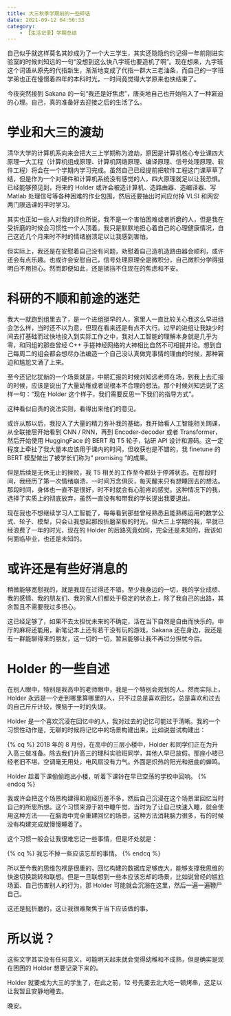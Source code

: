 ```yaml
---
title: 大三秋季学期前的一些碎话
date: 2021-09-12 04:56:33
category:
    - 【生活记录】学期总结
---
```


自己似乎就这样莫名其妙成为了一个大三学生，其实还隐隐约约记得一年前刚进实验室的时候刘知远的一句“没想到这么快八字班也要造机了啊”。现在想来，九字班这个词语从原先的代指新生，渐渐地变成了代指一群大三老油条，而自己的一字班学弟也正在憧憬着四年的本科时光，一时间竟觉得大学原来也快结束了。

今夜突然接到 Sakana 的一句“我还是好焦虑”，唐突地自己也开始陷入了一种窘迫的心理。自己，真的准备好去迎接之后的生活了么。

<!-- more -->

# 学业和大三的渡劫

清华大学的计算机系向来会把大三上学期称为渡劫，原因是计算机核心专业课四大原理一大工程（计算机组成原理、计算机网络原理、编译原理、信号处理原理、软件工程）将会在一个学期内学习完成。虽然自己已经提前把软件工程这门课草草了结，但是作为一个对硬件和计算机系统没有感觉的人，四大原理就足以让我恐惧。已经能够预见到，将来的 Holder 或许会被造计算机、造路由器、造编译器、写 Matlab 处理信号等各种困难的作业包围，然后还要抽出时间应付掉 VLSI 和网安两门限选课的平时学习。

其实也正如一些人对我的评价所说，我不是一个害怕困难或者折磨的人，但是我在受折磨的时候会习惯性一个人顶着。我只是默默地担心着自己的心理健康情况，自己这近几个月来时不时的情绪崩溃足以让我感到害怕。

但实际上，我还是在安慰着自己没有问题，劝慰着自己造机造路由器会顺利，或许还会有点乐趣。也或许会安慰自己，信号处理原理全是微积分，自己微积分学得挺明白不用担心。然而即便如此，还是抵挡不住现在的焦虑和不安。

# 科研的不顺和前途的迷茫

我大一就跑到组里去了，是一个进组挺早的人，家里人一直比较关心我这么早进组会怎么样，当时还不以为意，但现在看来还是有点不大行。过早的进组让我缺少时间去打基础而过快地投入到实际工作之中，我对人工智能的理解本身就是几乎为零，和同组的那些曾经 C++ 手搓神经网络的大神相比自然不可相提并论。想到自己每周二的组会都会想尽办法编造一个自己没认真做完事情的理由的时候，那种窘迫和尴尬又涌了上来。

至今还记忆犹新的一个场景就是，中期汇报的时候刘知远老师在场，到我上去汇报的时候，应该是说出了大量幼稚或者说根本不合理的想法。那个时候刘知远说了这样一句：“现在 Holder 这个样子，我们需要反思一下我们的指导方式”。

这种看似自责的说法实则，看得出来他们的意见。

或许从那以后，我投入了大量的精力弥补我的基础，我开始看人工智能相关网课，从全联接层开始看到 CNN / RNN，再到 Encoder-decoder 或者 Transformer，然后开始使用 HuggingFace 的 BERT 和 T5 轮子，钻研 API 设计和源码。这一定程度上牵扯了我大量本应该用于课内的时间，但收获也是不错的，我 finetune 的 BERT 模型做出了被学长们称为“ promising ”的成果。

但是后续是无休无止的挫败，我 T5 相关的工作至今都处于停滞状态。在那段时间，我经历了第一次情绪崩溃，一时间万念俱灰，每天醒来只有想睡回去的想法。那段时间，身体也一直不是很好，时不时就会有心脏疼的感觉。这种情况下的我，选择了实质上的彻底放弃，虽然一直没有和带我的学长提出我要退出。

现在我也不想继续学习人工智能了，每每看到那些曾经熟悉且能熟练运用的数学公式、轮子、模型，只会让我想起那段折磨至极的时光。但大三上学期的我，早就已经浪费了一年的时光，现在的 Holder 的后路究竟如何，完全还是未知的，我该如何面临毕业，也还是未知的。

# 或许还是有些好消息的

稍微能够宽慰我的，就是我现在过得还不错。至少我身边的一切，我的学业成绩、我的感情、我的朋友们、我的家人们都处于稳定的状态上，除了我自己的出路，其余暂且不需要我过多担心。

这已经足够了，如果不去太担忧未来的不确定，活在当下自然是自由而快乐的。中厅的麻将还能用，新笔记本上还有若干没有玩的游戏，Sakana 还在身边，我还是有一群能聊得来的朋友，这一切的一切，暂且能够让我不再过分担忧今后。

# Holder 的一些自述

在别人眼中，特别是我高中的老师眼中，我是一个特别会规划的人。然而实际上，Holder 永远是一个走到哪里算哪里的人，只不过总是喜欢回忆，总是喜欢和过去的自己斤斤计较，懊恼于一时的失误。

Holder 是一个喜欢沉浸在回忆中的人，我对过去的记忆可能过于清晰。我的一个习惯性动作是，无聊的时候将记忆中的场景构建出来，比如说尝试构建出：

{% cq %}
2018 年的 8 月份，在高中的三层小楼中，Holder 和同学们正在为升入高三做准备。除去我们升高三的理科实验班同学，其他人早已放假。那座小楼已经老旧不堪，空调毫无用处，电风扇没有力气。外面是炽热的阳光和扭曲的蝉鸣。

Holder 趁着下课偷偷跑出小楼，听着下课铃在早已空荡的学校中回响。
{% endcq %}

我或许会把这个场景构建得和刚经历差不多，然后自己沉浸在这个场景里回忆当时自己的所思所想。这个习惯来源于初中睡午觉，当时为了让自己快速入睡，就会使用这种方法——在脑海中完全重建回忆的场景，这种方法消耗脑力很多，有的时候没有构建完成就慢慢睡着了。

这个习惯一般会让我很难忘记一些事情，但是坏处就是：

{% cq %}
我忘不掉一些应该忘却的事情。
{% endcq %}

所以至今我的思维包袱是很重的，回忆构建的数据库足够庞大，能够支撑我思维的快速切换跳转和联想。但是一旦联想到一些本应该忘却的场景，比如说曾经的尴尬场面、自己伤害别人的行为，那 Holder 可能就会沉溺在这里，然后一遍一遍鞭尸自己。

这还是挺折磨的，这让我很难聚焦于当下应该做的事。

# 所以说？

这些文字其实没有任何意义，可能明天起来就会觉得幼稚和不成熟，但是确实是现在困困的 Holder 想要记录下来的。

Holder 就要成为大三的学生了，在此之前，12 号先要去北大吃一顿烤串，这足以让我暂且安静地睡去。

晚安。